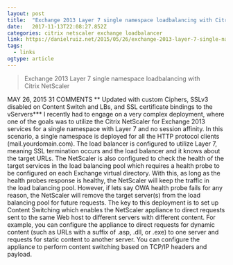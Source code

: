 ```yaml
---
layout: post 
title:  "Exchange 2013 Layer 7 single namespace loadbalancing with Citrix NetScaler | Daniel Ruiz - Blog" 
date:   2017-11-13T22:08:27.852Z 
categories: citrix netscaler exchange loadbalancer
link: https://danielruiz.net/2015/05/26/exchange-2013-layer-7-single-namespace-loadbalancing-with-citrix-netscaler/ 
tags:
  - links
ogtype: article 
---
```


> Exchange 2013 Layer 7 single namespace loadbalancing with Citrix NetScaler

MAY 26, 2015 31 COMMENTS
** Updated with custom Ciphers, SSLv3 disabled on Content Switch and LBs, and SSL certificate bindings to the vServers***
I recently had to engage on a very complex deployment, where one of the goals was to utilize the Citrix NetScaler for Exchange 2013 services for a single namespace with Layer 7 and no session affinity.
In this scenario, a single namespace is deployed for all the HTTP protocol clients (mail.yourdomain.com). The load balancer is configured to utilize Layer 7, meaning SSL termination occurs and the load balancer and it knows about the target URLs. The NetScaler is also configured to check the health of the target services in the load balancing pool which requires a health probe to be configured on each Exchange virtual directory.
With this, as long as the health probes response is healthy, the NetScaler will keep the traffic in the load balancing pool. However, if lets say OWA health probe fails for any reason, the NetScaler will remove the target server(s) from the load balancing pool for future requests.
The key to this deployment is to set up Content Switching which enables the NetScaler appliance to direct requests sent to the same Web host to different servers with different content. For example, you can configure the appliance to direct requests for dynamic content (such as URLs with a suffix of .asp, .dll, or .exe) to one server and requests for static content to another server. You can configure the appliance to perform content switching based on TCP/IP headers and payload.